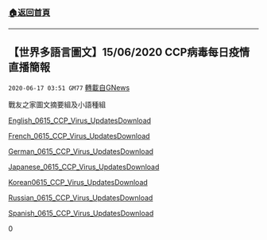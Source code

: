 ###  [:house:返回首頁](https://github.com/ourhimalayas/txt)
---

## 【世界多語言圖文】15/06/2020 CCP病毒每日疫情直播簡報
`2020-06-17 03:51 GM77` [轉載自GNews](https://gnews.org/zh-hant/236659/)

戰友之家圖文摘要組及小語種組

[English\_0615\_CCP\_Virus\_Updates](https://gnews.org/wp-content/uploads/2020/06/English_0615_CCP_Virus_Updates.pdf)[Download](https://gnews.org/wp-content/uploads/2020/06/English_0615_CCP_Virus_Updates.pdf)

[French\_0615\_CCP\_Virus\_Updates](https://gnews.org/wp-content/uploads/2020/06/French_0615_CCP_Virus_Updates_-.pdf)[Download](https://gnews.org/wp-content/uploads/2020/06/French_0615_CCP_Virus_Updates_-.pdf)

[German\_0615\_CCP\_Virus\_Updates](https://gnews.org/wp-content/uploads/2020/06/German_0615_CCP_Virus_Updates_-.pdf)[Download](https://gnews.org/wp-content/uploads/2020/06/German_0615_CCP_Virus_Updates_-.pdf)

[Japanese\_0615\_CCP\_Virus\_Updates](https://gnews.org/wp-content/uploads/2020/06/Japanese_0615_CCP_Virus_Updates.pdf)[Download](https://gnews.org/wp-content/uploads/2020/06/Japanese_0615_CCP_Virus_Updates.pdf)

[Korean0615\_CCP\_Virus\_Updates](https://gnews.org/wp-content/uploads/2020/06/Korean0615_CCP_Virus_Updates.pdf)[Download](https://gnews.org/wp-content/uploads/2020/06/Korean0615_CCP_Virus_Updates.pdf)

[Russian\_0615\_CCP\_Virus\_Updates](https://gnews.org/wp-content/uploads/2020/06/Russian_0615_CCP_Virus_Updates.pdf)[Download](https://gnews.org/wp-content/uploads/2020/06/Russian_0615_CCP_Virus_Updates.pdf)

[Spanish\_0615\_CCP\_Virus\_Updates](https://gnews.org/wp-content/uploads/2020/06/Spanish_0615_CCP_Virus_Updates.pdf)[Download](https://gnews.org/wp-content/uploads/2020/06/Spanish_0615_CCP_Virus_Updates.pdf)

0
